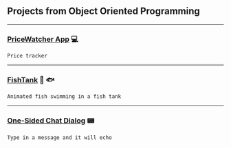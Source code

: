 ## Projects from Object Oriented Programming
---
### [PriceWatcher App](https://github.com/Imanisima/School-Projects/tree/master/ObjectOrientedProgramming/PriceWatcher) :computer:
``` Price tracker ```

---
### [FishTank](https://github.com/Imanisima/School-Projects/tree/master/ObjectOrientedProgramming/sampleApplications/FishTank) :tropical_fish: :fish:
``` Animated fish swimming in a fish tank ```

---
### [One-Sided Chat Dialog](https://github.com/Imanisima/School-Projects/tree/master/ObjectOrientedProgramming/sampleApplications/JavaChatDialog) :pager:
``` Type in a message and it will echo ```
